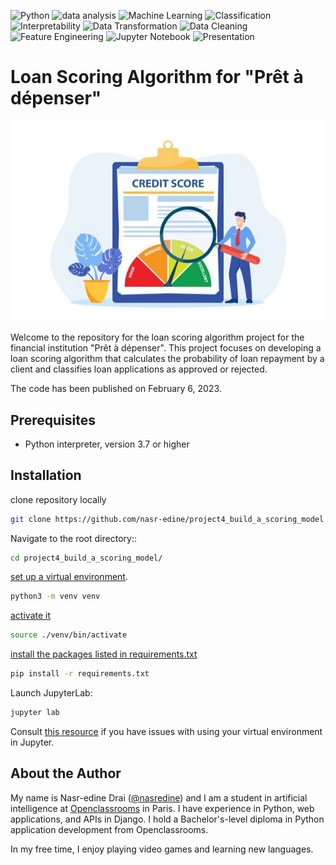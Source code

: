 ![Python](https://badgen.net/pypi/python/black) ![data analysis](https://badgen.net/badge/subject/data_analysis/blue) ![Machine Learning](https://badgen.net/badge/subject/Machine%20Learning/orange) ![Classification](https://badgen.net/badge/subject/Classification/green) ![Interpretability](https://badgen.net/badge/subject/Interpretability/yellow) ![Data Transformation](https://badgen.net/badge/subject/Data%20Transformation/purple) ![Data Cleaning](https://badgen.net/badge/subject/Data%20Cleaning/blue) ![Feature Engineering](https://badgen.net/badge/subject/Feature%20Engineering/red) ![Jupyter Notebook](https://badgen.net/badge/subject/Jupyter%20Notebook/blue) ![Presentation](https://badgen.net/badge/subject/Presentation/red)

# Loan Scoring Algorithm for "Prêt à dépenser"

![Credit Score](https://github.com/nasr-edine/Building_Credit_Scoring_Model_using_ML/blob/main/imgs/credit_score.jpeg)


Welcome to the repository for the loan scoring algorithm project for the financial institution "Prêt à dépenser". This project focuses on developing a loan scoring algorithm that calculates the probability of loan repayment by a client and classifies loan applications as approved or rejected.

The code has been published on February 6, 2023.

## Prerequisites

- Python interpreter, version 3.7 or higher

## Installation

clone repository locally

```bash
git clone https://github.com/nasr-edine/project4_build_a_scoring_model.git
```

Navigate to the root directory::

```bash
cd project4_build_a_scoring_model/
```

[set up a virtual environment](https://packaging.python.org/guides/installing-using-pip-and-virtual-environments/#creating-a-virtual-environment).

```bash
python3 -m venv venv
```

[activate it](https://packaging.python.org/guides/installing-using-pip-and-virtual-environments/#activating-a-virtual-environment)

```bash
source ./venv/bin/activate
```

[install the packages listed in requirements.txt](https://packaging.python.org/guides/installing-using-pip-and-virtual-environments/#using-requirements-files)

```bash
pip install -r requirements.txt
```

Launch JupyterLab:

```bash
jupyter lab
```

Consult [this resource](https://www.zainrizvi.io/blog/jupyter-notebooks-best-practices-use-virtual-environments/) if you have issues with using your virtual environment in Jupyter.

## About the Author
My name is Nasr-edine Drai ([@nasredine](https://github.com/nasr-edine)) and I am a student in artificial intelligence at [Openclassrooms](https://openclassrooms.com/fr/) in Paris. I have experience in Python, web applications, and APIs in Django. I hold a Bachelor's-level diploma in Python application development from Openclassrooms.

In my free time, I enjoy playing video games and learning new languages.